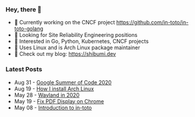 ### Hey, there 👋

- 🤖 Currently working on the CNCF project https://github.com/in-toto/in-toto-golang
- 👀 Looking for Site Reliability Engineering positions
- 🔭 Interested in Go, Python, Kubernetes, CNCF projects
- 🐧 Uses Linux and is Arch Linux package maintainer
- 🔖 Check out my blog: https://shibumi.dev

### Latest Posts
<!-- feed start -->
- Aug 31 - [Google Summer of Code 2020](https://shibumi.dev/posts/google-summer-of-code-2020/)
- Aug 19 - [How I install Arch Linux](https://shibumi.dev/posts/how-i-install-arch-linux/)
- May 28 - [Wayland in 2020](https://shibumi.dev/posts/wayland-in-2020/)
- May 19 - [Fix PDF Display on Chrome](https://shibumi.dev/posts/fix-pdf-display-on-chrome/)
- May 08 - [Introduction to in-toto](https://shibumi.dev/posts/introduction-to-in-toto/)
<!-- feed end -->
